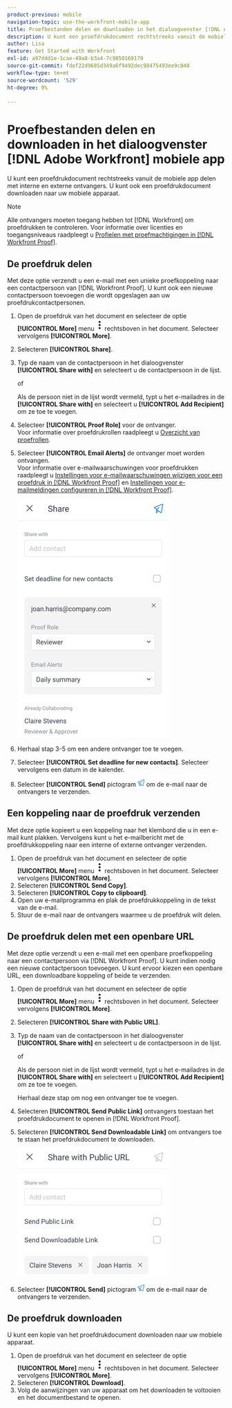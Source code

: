 ```yaml
---
product-previous: mobile
navigation-topic: use-the-workfront-mobile-app
title: Proefbestanden delen en downloaden in het dialoogvenster [!DNL Adobe Workfront] mobiele app
description: U kunt een proefdrukdocument rechtstreeks vanuit de mobiele app delen met interne en externe ontvangers. U kunt ook een proefdrukdocument downloaden naar uw mobiele apparaat.
author: Lisa
feature: Get Started with Workfront
exl-id: a97ddd1e-1cae-49a8-b3a4-7c9850169179
source-git-commit: fdef22d9685d349a6f9492dec98475493ee9c048
workflow-type: tm+mt
source-wordcount: '529'
ht-degree: 0%

---
```


# Proefbestanden delen en downloaden in het dialoogvenster [!DNL Adobe Workfront] mobiele app

U kunt een proefdrukdocument rechtstreeks vanuit de mobiele app delen met interne en externe ontvangers. U kunt ook een proefdrukdocument downloaden naar uw mobiele apparaat.

>[!NOTE]
>
>Alle ontvangers moeten toegang hebben tot [!DNL Workfront] om proefdrukken te controleren. Voor informatie over licenties en toegangsniveaus raadpleegt u [Profielen met proefmachtigingen in [!DNL Workfront Proof]](../../../workfront-proof/wp-acct-admin/account-settings/proof-perm-profiles-in-wp.md).

## De proefdruk delen

Met deze optie verzendt u een e-mail met een unieke proefkoppeling naar een contactpersoon van [!DNL Workfront Proof]. U kunt ook een nieuwe contactpersoon toevoegen die wordt opgeslagen aan uw proefdrukcontactpersonen.

1. Open de proefdruk van het document en selecteer de optie **[!UICONTROL More]** menu ![Het menu Meer](assets/mobile-verticalmoremenu-20x33.png) rechtsboven in het document. Selecteer vervolgens **[!UICONTROL More]**.
1. Selecteren **[!UICONTROL Share]**.
1. Typ de naam van de contactpersoon in het dialoogvenster **[!UICONTROL Share with]** en selecteert u de contactpersoon in de lijst.

   of

   Als de persoon niet in de lijst wordt vermeld, typt u het e-mailadres in de **[!UICONTROL Share with]** en selecteert u **[!UICONTROL Add Recipient]** om ze toe te voegen.

1. Selecteer **[!UICONTROL Proof Role]** voor de ontvanger.\
   Voor informatie over proefdrukrollen raadpleegt u [Overzicht van proefrollen](../../../review-and-approve-work/proofing/proofing-overview/proof-roles.md).
1. Selecteer **[!UICONTROL Email Alerts]** de ontvanger moet worden ontvangen.\
   Voor informatie over e-mailwaarschuwingen voor proefdrukken raadpleegt u [Instellingen voor e-mailwaarschuwingen wijzigen voor een proefdruk in [!DNL Workfront Proof]](../../../workfront-proof/wp-emailsntfctns/email-alerts/change-email-alert-settings-wp.md) en [Instellingen voor e-mailmeldingen configureren in [!DNL Workfront Proof]](../../../workfront-proof/wp-emailsntfctns/email-alerts/config-email-notification-settings-wp.md).

   ![Scherm delen](assets/mobile-shareproof-350x551.png)

1. Herhaal stap 3-5 om een andere ontvanger toe te voegen.
1. Selecteer **[!UICONTROL Set deadline for new contacts]**. Selecteer vervolgens een datum in de kalender.
1. Selecteer **[!UICONTROL Send]** pictogram ![Verzendpictogram](assets/mobile-send-icon-25x26.png) om de e-mail naar de ontvangers te verzenden.

## Een koppeling naar de proefdruk verzenden

Met deze optie kopieert u een koppeling naar het klembord die u in een e-mail kunt plakken. Vervolgens kunt u het e-mailbericht met de proefdrukkoppeling naar een interne of externe ontvanger verzenden.

1. Open de proefdruk van het document en selecteer de optie **[!UICONTROL More]** menu ![Het menu Meer](assets/mobile-verticalmoremenu-20x33.png) rechtsboven in het document. Selecteer vervolgens **[!UICONTROL More]**.
1. Selecteren **[!UICONTROL Send Copy]**.
1. Selecteren **[!UICONTROL Copy to clipboard]**.
1. Open uw e-mailprogramma en plak de proefdrukkoppeling in de tekst van de e-mail.
1. Stuur de e-mail naar de ontvangers waarmee u de proefdruk wilt delen.

## De proefdruk delen met een openbare URL

Met deze optie verzendt u een e-mail met een openbare proefkoppeling naar een contactpersoon via [!DNL Workfront Proof]. U kunt indien nodig een nieuwe contactpersoon toevoegen. U kunt ervoor kiezen een openbare URL, een downloadbare koppeling of beide te verzenden.

1. Open de proefdruk van het document en selecteer de optie **[!UICONTROL More]** menu ![Het menu Meer](assets/mobile-verticalmoremenu-20x33.png) rechtsboven in het document. Selecteer vervolgens **[!UICONTROL More]**.
1. Selecteren **[!UICONTROL Share with Public URL]**.
1. Typ de naam van de contactpersoon in het dialoogvenster **[!UICONTROL Share with]** en selecteert u de contactpersoon in de lijst.

   of

   Als de persoon niet in de lijst wordt vermeld, typt u het e-mailadres in de **[!UICONTROL Share with]** en selecteert u **[!UICONTROL Add Recipient]** om ze toe te voegen.

   Herhaal deze stap om nog een ontvanger toe te voegen.

1. Selecteren **[!UICONTROL Send Public Link]** ontvangers toestaan het proefdrukdocument te openen in [!DNL Workfront Proof].
1. Selecteren **[!UICONTROL Send Downloadable Link]** om ontvangers toe te staan het proefdrukdocument te downloaden.

   ![[!UICONTROL Share with Public URL screen]](assets/mobile-sharepublicurl-proof-350x296.png)

1. Selecteer **[!UICONTROL Send]** pictogram ![Verzendpictogram](assets/mobile-send-icon-25x26.png) om de e-mail naar de ontvangers te verzenden.

## De proefdruk downloaden

U kunt een kopie van het proefdrukdocument downloaden naar uw mobiele apparaat.

1. Open de proefdruk van het document en selecteer de optie **[!UICONTROL More]** menu ![Het menu Meer](assets/mobile-verticalmoremenu-20x33.png) rechtsboven in het document. Selecteer vervolgens **[!UICONTROL More]**.
1. Selecteren **[!UICONTROL Download]**.
1. Volg de aanwijzingen van uw apparaat om het downloaden te voltooien en het documentbestand te openen.
